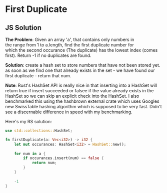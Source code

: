 # First Duplicate
## JS Solution

**The Problem**: 
Given an array 'a', that contains only numbers in        
the range from 1 to a.length, find the first duplicate number for   
which the second occurance (The duplicate) has the lowest index 
(comes first). Return -1 if no duplicates are found.

**Solution**: create a hash set to store numbers that have not been
stored yet.  as soon as we find one that already exists in the
set - we have found our first duplicate - return that num.

**Note**: Rust's HashSet API is really nice in that inserting into a HashSet
will return true if insert succeeded or falsee if the value already exists in
the HashSet so we can skip an explicit check into the HashSet. I also
benchmarked this using the hashbrown external crate which uses Googles new
SwissTable hashing algorithm which is supposed to be very fast. Didn't see
a discernable difference in speed with my benchmarking.

Here's my RS solution:

```Rust
use std::collections::HashSet;

fn firstDuplicate(a: Vec<i32>) -> i32 {
    let mut occurances: HashSet<i32> = HashSet::new();
    
    for num in a {
        if occurances.insert(num) == false {
            return num;
        }
    }
    
    -1
}
```
